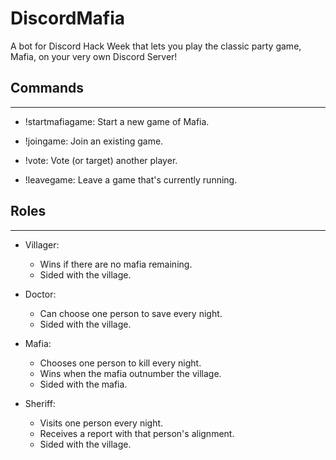 # DiscordMafia
A bot for Discord Hack Week that lets you play the classic party game, Mafia, on your very own Discord Server!

## Commands

---

- !startmafiagame: Start a new game of Mafia.

- !joingame: Join an existing game.

- !vote: Vote (or target) another player.

- !leavegame: Leave a game that's currently running.


## Roles

---

- Villager:
    - Wins if there are no mafia remaining.
    - Sided with the village.

- Doctor:
    - Can choose one person to save every night.
    - Sided with the village.

- Mafia:
    - Chooses one person to kill every night.
    - Wins when the mafia outnumber the village.
    - Sided with the mafia.

- Sheriff:
    - Visits one person every night.
    - Receives a report with that person's alignment.
    - Sided with the village.

